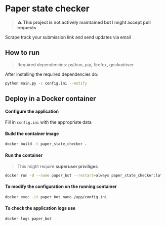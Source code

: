 # Paper state checker
> **⚠ This project is not actively maintained but I might accept pull requests**

Scrape track your submission link and send updates via email

## How to run
> Required dependencies: python, pip, firefox, geckodriver

After installing the required dependencies do:
```bash
python main.py -c config.ini --notify
```

## Deploy in a Docker container
#### Configure the application
Fill in `config.ini` with the appropriate data

#### Build the container image
```bash
docker build -t paper_state_checker .
```

#### Run the container
> This might require **superuser priviliges**
```bash
docker run -d --name paper_bot --restart=always paper_state_checker:latest
```

#### To modify the configuration on the running container
```bash
docker exec -it paper_bot nano /app/config.ini
```

#### To check the application logs use
```bash
docker logs paper_bot
```